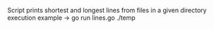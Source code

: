 Script prints shortest and longest lines from files in a given directory
execution example
-> go run lines.go ./temp
